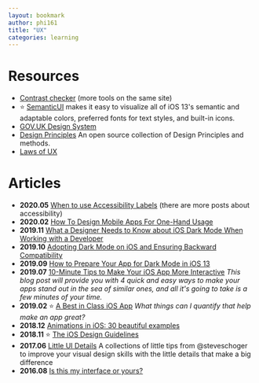 ```yaml
---
layout: bookmark
author: phi161
title: "UX"
categories: learning
---
```


# Resources

* [Contrast checker](https://webaim.org/resources/contrastchecker/) (more tools on the same site)
* ⭐️ [SemanticUI](https://github.com/aaronbrethorst/SemanticUI) makes it easy to visualize all of iOS 13's semantic and adaptable colors, preferred fonts for text styles, and built-in icons.
* [GOV.UK Design System](https://design-system.service.gov.uk/)
* [Design Principles](https://principles.design/) An open source collection of Design Principles and methods.
* [Laws of UX](https://lawsofux.com/)


# Articles

* **2020.05** [When to use Accessibility Labels](https://mobilea11y.com/blog/when-to-use-accessibility-labels/) (there are more posts about accessibility)
* **2020.02** [How To Design Mobile Apps For One-Hand Usage](https://www.smashingmagazine.com/2020/02/design-mobile-apps-one-hand-usage/)
* **2019.11** [What a Designer Needs to Know about iOS Dark Mode When Working with a Developer](https://swiftsenpai.com/design/what-a-designer-need-to-know-about-ios-dark-mode/)
* **2019.10** [Adopting Dark Mode on iOS and Ensuring Backward Compatibility](https://pspdfkit.com/blog/2019/adopting-dark-mode-on-ios/)
* **2019.09** [How to Prepare Your App for Dark Mode in iOS 13](https://infinum.co/the-capsized-eight/how-to-prepare-your-app-for-dark-mode-in-iOS-13)
* **2019.07** [10-Minute Tips to Make Your iOS App More Interactive](https://infinum.co/the-capsized-eight/10-minute-tips-to-make-your-iOS-app-more-interactive) _This blog post will provide you with 4 quick and easy ways to make your apps stand out in the sea of similar ones, and all it's going to take is a few minutes of your time._
* **2019.02** ⭐️ [A Best in Class iOS App](https://www.swiftjectivec.com/a-best-in-class-app/) *What things can I quantify that help make an app great?*
* **2018.12** [Animations in iOS: 30 beautiful examples](https://medium.com/flawless-app-stories/animations-in-ios-30-beautiful-examples-80cb2663c559)
* **2018.11** ⭐️ [The iOS Design Guidelines](https://ivomynttinen.com/blog/ios-design-guidelines)
* **2017.06** [Little UI Details](https://twitter.com/i/moments/880688233641848832) A collections of little tips from @steveschoger to improve your visual design skills with the little details that make a big difference
* **2016.08** [Is this my interface or yours?](https://medium.com/@jsaito/is-this-my-interface-or-yours-b09a7a795256)
